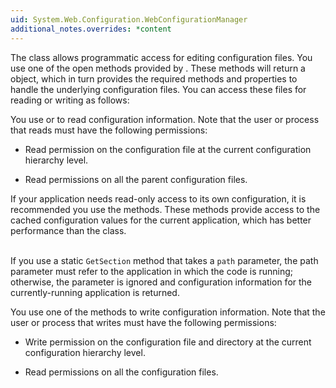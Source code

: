 ```yaml
---
uid: System.Web.Configuration.WebConfigurationManager
additional_notes.overrides: *content
---
```


<p>The <xref href="System.Configuration.Configuration"></xref> class allows programmatic access for editing configuration files. You use one of the open methods provided by <xref href="System.Web.Configuration.WebConfigurationManager"></xref>. These methods will return a <xref href="System.Configuration.Configuration"></xref> object, which in turn provides the required methods and properties to handle the underlying configuration files. You can access these files for reading or writing as follows:  
  
 You use <xref href="System.Configuration.Configuration.GetSection(System.String)"></xref> or <xref href="System.Configuration.Configuration.GetSectionGroup(System.String)"></xref> to read configuration information. Note that the user or process that reads must have the following permissions:  
  
-   Read permission on the configuration file at the current configuration hierarchy level.  
  
-   Read permissions on all the parent configuration files.  
  
 If your application needs read-only access to its own configuration, it is recommended you use the <xref href="erload:System.Web.Configuration.WebConfigurationManager.GetSection"></xref> methods. These methods provide access to the cached configuration values for the current application, which has better performance than the <xref href="System.Configuration.Configuration"></xref> class.  
  
 <block subset="none" type="note"><p>  
 If you use a static `GetSection` method that takes a <code>path</code> parameter, the path parameter must refer to the application in which the code is running; otherwise, the parameter is ignored and configuration information for the currently-running application is returned.  
  
</p></block>  
  
 You use one of the <xref href="erload:System.Configuration.Configuration.Save"></xref> methods to write configuration information. Note that the user or process that writes must have the following permissions:  
  
-   Write permission on the configuration file and directory at the current configuration hierarchy level.  
  
-   Read permissions on all the configuration files.</p>


